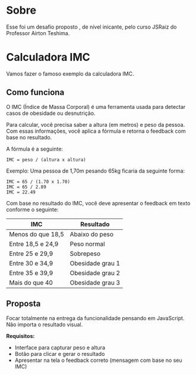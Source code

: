 # Sobre

Esse foi um desafio proposto , de nível inicante, pelo curso JSRaiz do Professor Airton Teshima.

# Calculadora IMC

Vamos fazer o famoso exemplo da calculadora IMC.

## Como funciona

O IMC (Índice de Massa Corporal) é uma ferramenta usada para detectar casos de obesidade ou desnutrição.

Para calcular, você precisa saber a altura (em metros) e peso da pessoa. Com essas informações, você aplica a fórmula e retorna o feedback com base no resultado.

A fórmula é a seguinte:

```
IMC = peso / (altura x altura)
```

Exemplo: Uma pessoa de 1,70m pesando 65kg ficaria da seguinte forma:

```
IMC = 65 / (1.70 x 1.70)
IMC = 65 / 2.89
IMC = 22.49
```

Com base no resultado do IMC, você deve apresentar o feedback em texto conforme o seguinte:

| IMC               | Resultado        |
| ----------------- | ---------------- |
| Menos do que 18,5 | Abaixo do peso   |
| Entre 18,5 e 24,9 | Peso normal      |
| Entre 25 e 29,9   | Sobrepeso        |
| Entre 30 e 34,9   | Obesidade grau 1 |
| Entre 35 e 39,9   | Obesidade grau 2 |
| Mais do que 40    | Obesidade grau 3 |

## Proposta

Focar totalmente na entrega da funcionalidade pensando em JavaScript. Nâo importa o resultado visual.

**Requisitos:**

- Interface para capturar peso e altura
- Botão para clicar e gerar o resultado
- Apresentar na tela o feedback correto (mensagem com base no seu IMC)

